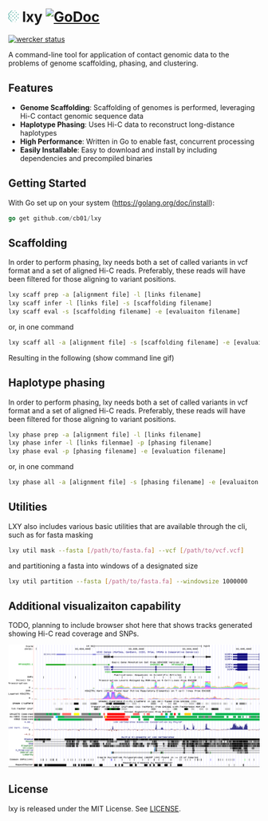 # ![](doc/icon.png) lxy [![GoDoc](https://godoc.org/github.com/cb01/lxy?status.svg)](https://godoc.org/github.com/cb01/lxy) 
[![wercker status](https://app.wercker.com/status/c427b44ec31d9af19c49cfb664ba3490/m "wercker status")](https://app.wercker.com/project/bykey/c427b44ec31d9af19c49cfb664ba3490)

A command-line tool for application of contact genomic data to the problems of genome scaffolding, phasing, and clustering.

## Features

* __Genome Scaffolding__: Scaffolding of genomes is performed, leveraging Hi-C contact genomic sequence data
* __Haplotype Phasing__:  Uses Hi-C data to reconstruct long-distance haplotypes
* __High Performance__:  Written in Go to enable fast, concurrent processing
* __Easily Installable__:  Easy to download and install by including dependencies and precompiled binaries

## Getting Started

With Go set up on your system (https://golang.org/doc/install):

```go
go get github.com/cb01/lxy
``` 


## Scaffolding

In order to perform phasing, lxy needs both a set of called variants in vcf format and a set of aligned Hi-C reads. Preferably, these reads will have been filtered for those aligning to variant positions.

```sh
lxy scaff prep -a [alignment file] -l [links filename]
lxy scaff infer -l [links file] -s [scaffolding filename]
lxy scaff eval -s [scaffolding filename] -e [evaluaiton filename]
```

or, in one command

```sh
lxy scaff all -a [alignment file] -s [scaffolding filename] -e [evaluaiton filename]
```

Resulting in the following (show command line gif)


## Haplotype phasing

In order to perform phasing, lxy needs both a set of called variants in vcf format and a set of aligned Hi-C reads. Preferably, these reads will have been filtered for those aligning to variant positions.

```sh
lxy phase prep -a [alignment file] -l [links filename]
lxy phase infer -l [links filenmae] -p [phasing filename]
lxy phase eval -p [phasing filename] -e [evaluation filename] 
```

or, in one command

```sh
lxy phase all -a [alignment file] -s [phasing filename] -e [evaluaiton filename]
```


## Utilities

LXY also includes various basic utilities that are available through the cli, such as for fasta masking

```sh
lxy util mask --fasta [/path/to/fasta.fa] --vcf [/path/to/vcf.vcf]
```

and partitioning a fasta into windows of a designated size

```sh
lxy util partition --fasta [/path/to/fasta.fa] --windowsize 1000000 
```


## Additional visualizaiton capability

TODO, planning to include browser shot here that shows tracks generated showing Hi-C read coverage and SNPs.

![example](doc/browser_example.png)


## License

lxy is released under the MIT License. See [LICENSE](https://github.com/cb01/lxy/blob/master/LICENSE).



